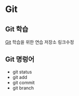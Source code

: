 # Git
## Git 학습
[Git](https://git-scm.com/ "git download") 학습을 위한 연습 저장소 링크수정

## Git 명렁어
* git status
* git add
* git commit
* git branch

